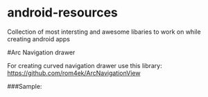 # android-resources
Collection of most intersting and awesome libaries to work on while creating android apps

  #Arc Navigation drawer
  
  For creating curved navigation drawer use this library: https://github.com/rom4ek/ArcNavigationView
   
   ###Sample:  
